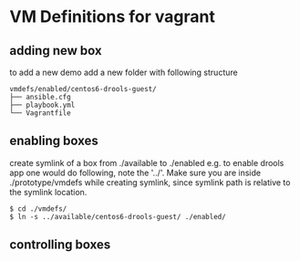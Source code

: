 # VM Definitions for vagrant 

## adding new box 

to add a new demo add a new folder with following structure

```
vmdefs/enabled/centos6-drools-guest/
├── ansible.cfg
├── playbook.yml
└── Vagrantfile
```

## enabling boxes 

create symlink of a box from ./available to ./enabled e.g.
to enable drools app one would do following, note the '../'.
Make sure you are inside ./prototype/vmdefs while creating symlink, 
since symlink path is relative to the symlink location.

```
$ cd ./vmdefs/
$ ln -s ../available/centos6-drools-guest/ ./enabled/
```

## controlling boxes 


